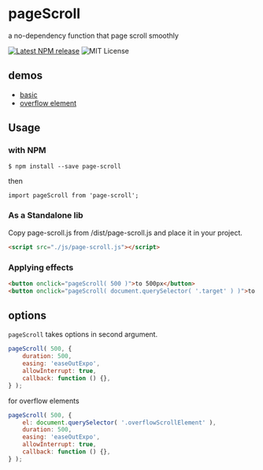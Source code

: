# pageScroll

a no-dependency function that page scroll smoothly

[![Latest NPM release](https://img.shields.io/npm/v/page-scroll.svg)](https://www.npmjs.com/package/page-scroll)
![MIT License](https://img.shields.io/npm/l/page-scroll.svg)

## demos

- [basic](https://yomotsu.github.io/page-scroll/examples/basic.html)
- [overflow element](https://yomotsu.github.io/page-scroll/examples/element.html)

## Usage

### with NPM

```shell
$ npm install --save page-scroll
```

then

```shell
import pageScroll from 'page-scroll';
```

### As a Standalone lib

Copy page-scroll.js from /dist/page-scroll.js and place it in your project.

```html
<script src="./js/page-scroll.js"></script>
```

### Applying effects

```html
<button onclick="pageScroll( 500 )">to 500px</button>
<button onclick="pageScroll( document.querySelector( '.target' ) )">to the element</button>
```

## options

`pageScroll` takes options in second argument.

```javascript
pageScroll( 500, {
	duration: 500,
	easing: 'easeOutExpo',
	allowInterrupt: true,
	callback: function () {},
} );
```

for overflow elements
```javascript
pageScroll( 500, {
	el: document.querySelector( '.overflowScrollElement' ),
	duration: 500,
	easing: 'easeOutExpo',
	allowInterrupt: true,
	callback: function () {},
} );
```
